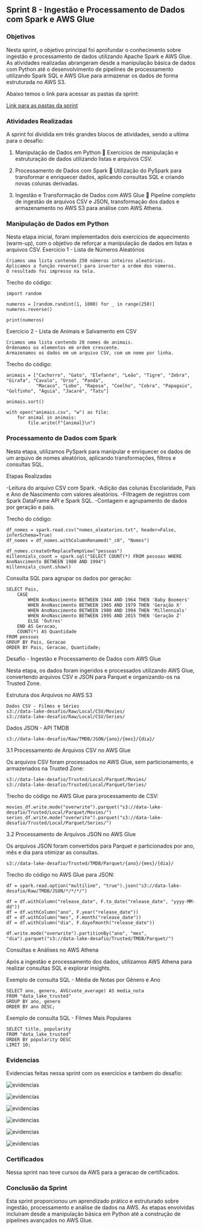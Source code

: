## **Sprint 8 - Ingestão e Processamento de Dados com Spark e AWS Glue**


### **Objetivos**

Nesta sprint, o objetivo principal foi aprofundar o conhecimento sobre ingestão e processamento de dados utilizando Apache Spark e AWS Glue. As atividades realizadas abrangeram desde a manipulação básica de dados com Python até o desenvolvimento de pipelines de processamento utilizando Spark SQL e AWS Glue para armazenar os dados de forma estruturada no AWS S3.

Abaixo temos o link para acessar as pastas da sprint:

[Link para as pastas da sprint](https://github.com/Boltzmann0/PBProject_Lucas/tree/main/Sprint8)

### Atividades Realizadas

A sprint foi dividida em três grandes blocos de atividades, sendo a ultima para o desafio:

1. Manipulação de Dados em Python
    🔹 Exercícios de manipulação e estruturação de dados utilizando listas e arquivos CSV.

2. Processamento de Dados com Spark
    🔹 Utilização do PySpark para transformar e enriquecer dados, aplicando consultas SQL e criando novas colunas derivadas.

3. Ingestão e Transformação de Dados com AWS Glue
    🔹 Pipeline completo de ingestão de arquivos CSV e JSON, transformação dos dados e armazenamento no AWS S3 para análise com AWS Athena.

### Manipulação de Dados em Python

Nesta etapa inicial, foram implementados dois exercícios de aquecimento (warm-up), com o objetivo de reforçar a manipulação de dados em listas e arquivos CSV.
Exercício 1 - Lista de Números Aleatórios

    Criamos uma lista contendo 250 números inteiros aleatórios.
    Aplicamos a função reverse() para inverter a ordem dos números.
    O resultado foi impresso na tela.

Trecho do código:
```
import random

numeros = [random.randint(1, 1000) for _ in range(250)]
numeros.reverse()

print(numeros)
```
Exercício 2 - Lista de Animais e Salvamento em CSV

    Criamos uma lista contendo 20 nomes de animais.
    Ordenamos os elementos em ordem crescente.
    Armazenamos os dados em um arquivo CSV, com um nome por linha.

Trecho do código:
```
animais = ["Cachorro", "Gato", "Elefante", "Leão", "Tigre", "Zebra", "Girafa", "Cavalo", "Urso", "Panda",
           "Macaco", "Lobo", "Raposa", "Coelho", "Cobra", "Papagaio", "Golfinho", "Águia", "Jacaré", "Tatu"]

animais.sort()

with open("animais.csv", "w") as file:
    for animal in animais:
        file.write(f"{animal}\n")
```

### Processamento de Dados com Spark

Nesta etapa, utilizamos PySpark para manipular e enriquecer os dados de um arquivo de nomes aleatórios, aplicando transformações, filtros e consultas SQL.

Etapas Realizadas

-Leitura do arquivo CSV com Spark.
-Adição das colunas Escolaridade, País e Ano de Nascimento com valores aleatórios.
-Filtragem de registros com Spark DataFrame API e Spark SQL.
-Contagem e agrupamento de dados por geração e país.

Trecho do código:
```
df_nomes = spark.read.csv("nomes_aleatorios.txt", header=False, inferSchema=True)
df_nomes = df_nomes.withColumnRenamed("_c0", "Nomes")

df_nomes.createOrReplaceTempView("pessoas")
millennials_count = spark.sql("SELECT COUNT(*) FROM pessoas WHERE AnoNascimento BETWEEN 1980 AND 1994")
millennials_count.show()
```
Consulta SQL para agrupar os dados por geração:
```
SELECT Pais, 
    CASE 
        WHEN AnoNascimento BETWEEN 1944 AND 1964 THEN 'Baby Boomers'
        WHEN AnoNascimento BETWEEN 1965 AND 1979 THEN 'Geração X'
        WHEN AnoNascimento BETWEEN 1980 AND 1994 THEN 'Millennials'
        WHEN AnoNascimento BETWEEN 1995 AND 2015 THEN 'Geração Z'
        ELSE 'Outros'
    END AS Geracao,
    COUNT(*) AS Quantidade
FROM pessoas
GROUP BY Pais, Geracao
ORDER BY Pais, Geracao, Quantidade;
```

Desafio - Ingestão e Processamento de Dados com AWS Glue

Nesta etapa, os dados foram ingeridos e processados utilizando AWS Glue, convertendo arquivos CSV e JSON para Parquet e organizando-os na Trusted Zone.

Estrutura dos Arquivos no AWS S3
```
Dados CSV - Filmes e Séries
s3://data-lake-desafio/Raw/Local/CSV/Movies/
s3://data-lake-desafio/Raw/Local/CSV/Series/
```
Dados JSON - API TMDB
```
s3://data-lake-desafio/Raw/TMDB/JSON/{ano}/{mes}/{dia}/

```
3.1 Processamento de Arquivos CSV no AWS Glue

Os arquivos CSV foram processados no AWS Glue, sem particionamento, e armazenados na Trusted Zone:
```
s3://data-lake-desafio/Trusted/Local/Parquet/Movies/
s3://data-lake-desafio/Trusted/Local/Parquet/Series/
```

Trecho do código no AWS Glue para processamento de CSV:
```
movies_df.write.mode("overwrite").parquet("s3://data-lake-desafio/Trusted/Local/Parquet/Movies/")
series_df.write.mode("overwrite").parquet("s3://data-lake-desafio/Trusted/Local/Parquet/Series/")
```
3.2 Processamento de Arquivos JSON no AWS Glue

Os arquivos JSON foram convertidos para Parquet e particionados por ano, mês e dia para otimizar as consultas.
```
s3://data-lake-desafio/Trusted/TMDB/Parquet/{ano}/{mes}/{dia}/
```
Trecho do código no AWS Glue para JSON:
```
df = spark.read.option("multiline", "true").json("s3://data-lake-desafio/Raw/TMDB/JSON/*/*/*/")

df = df.withColumn("release_date", F.to_date("release_date", "yyyy-MM-dd"))
df = df.withColumn("ano", F.year("release_date"))
df = df.withColumn("mes", F.month("release_date"))
df = df.withColumn("dia", F.dayofmonth("release_date"))

df.write.mode("overwrite").partitionBy("ano", "mes", "dia").parquet("s3://data-lake-desafio/Trusted/TMDB/Parquet/")
```
Consultas e Análises no AWS Athena

Após a ingestão e processamento dos dados, utilizamos AWS Athena para realizar consultas SQL e explorar insights.

Exemplo de consulta SQL - Média de Notas por Gênero e Ano
```
SELECT ano, genero, AVG(vote_average) AS media_nota
FROM "data_lake_trusted"
GROUP BY ano, genero
ORDER BY ano DESC;
```
Exemplo de consulta SQL - Filmes Mais Populares
```
SELECT title, popularity
FROM "data_lake_trusted"
ORDER BY popularity DESC
LIMIT 10;
```

### Evidencias

Evidencias feitas nessa sprint com os exercicios e tambem do desafio:

![evidencias](../Sprint8/evidencias/exercicios_etapa1.png)

![evidencias](../Sprint8/evidencias/evidencia_arquivoNomes.png)

![evidencias](../Sprint8/evidencias/exercicios_nomesaleatorios.png)

![evidencias](../Sprint8/evidencias/exercicios_spark.png)

![evidencias](../Sprint8/evidencias/exercicios_spark_2.png)

![evidencias](../Sprint8/evidencias/execucao_glue.png)



### Certificados

Nessa sprint nao teve cursos da AWS para a geracao de certificados.

### Conclusão da Sprint

Esta sprint proporcionou um aprendizado prático e estruturado sobre ingestão, processamento e análise de dados na AWS. As etapas envolvidas incluíram desde a manipulação básica em Python até a construção de pipelines avançados no AWS Glue.